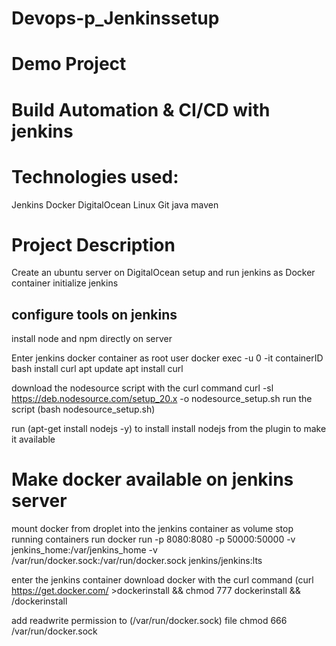 # Devops-p_Jenkinssetup
# Demo Project
#  Build Automation & CI/CD with jenkins

# Technologies used:
Jenkins
Docker
DigitalOcean
Linux
Git
java
maven

# Project Description
Create an ubuntu server on DigitalOcean
setup and run jenkins as Docker container
initialize jenkins

## configure tools on jenkins
install node and npm directly on server

Enter jenkins docker container as root user
docker exec -u 0 -it containerID bash
install curl
apt update
apt install curl

download the nodesource script with the curl command
curl -sl https://deb.nodesource.com/setup_20.x -o nodesource_setup.sh
run the script (bash nodesource_setup.sh)

run (apt-get install nodejs -y) to install
install nodejs from the plugin to make it available

# Make docker available on jenkins server

mount docker from droplet into the jenkins container as volume
stop running containers
run
docker run -p 8080:8080 -p 50000:50000 -v jenkins_home:/var/jenkins_home 
-v /var/run/docker.sock:/var/run/docker.sock jenkins/jenkins:lts

enter the jenkins container
download docker with the curl command
(curl https://get.docker.com/ >dockerinstall && chmod 777 dockerinstall && /dockerinstall

add readwrite permission to (/var/run/docker.sock) file
chmod 666 /var/run/docker.sock






